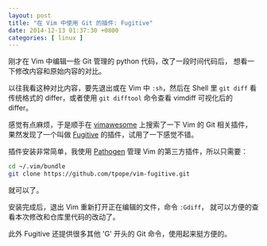 ```yaml
--- 
layout: post
title: "在 Vim 中使用 Git 的插件: Fugitive"
date: 2014-12-13 01:37:30 +0800
categories: [ linux ]
---
```


刚才在 Vim 中编辑一些 Git 管理的 python 代码，改了一段时间代码后，
想看一下修改内容和原始内容的对比。

<!-- more -->

以往我看这种对比内容，要先退出或在 Vim 中 `:sh`，然后在 Shell 里 `git diff`
看传统格式的 differ，或者使用 `git difftool` 命令查看 vimdiff 可视化后的 differ。

感觉有点麻烦，于是顺手在 [vimawesome][vimawesome] 上搜索了一下 Vim 的 Git 相关插件，
果然发现了一个叫做 [Fugitive][fugitive] 的插件，试用了一下感觉不错。

插件安装非常简单，我使用 [Pathogen][pathogen] 管理 Vim 的第三方插件，所以只需要：

``` bash
cd ~/.vim/bundle
git clone https://github.com/tpope/vim-fugitive.git
```

就可以了。

安装完成后，退出 Vim 重新打开正在编辑的文件，命令 `:Gdiff`，
就可以方便的查看本次修改和仓库里代码的改动了。

此外 Fugitive 还提供很多其他 'G' 开头的 Git 命令，使用起来挺方便的。

[vimawesome]:   http://vimawesome.com/plugin/fugitive-vim
[fugitive]:     https://github.com/tpope/vim-fugitive
[pathogen]:     https://github.com/tpope/vim-pathogen
